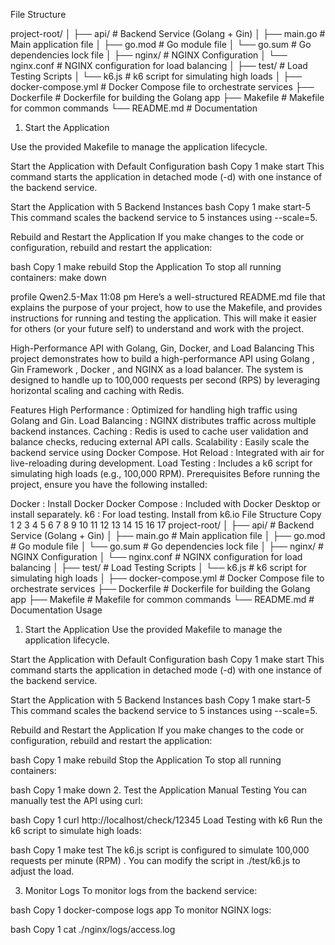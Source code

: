 File Structure

project-root/
│
├── api/                     # Backend Service (Golang + Gin)
│   ├── main.go              # Main application file
│   ├── go.mod               # Go module file
│   └── go.sum               # Go dependencies lock file
│
├── nginx/                   # NGINX Configuration
│   └── nginx.conf           # NGINX configuration for load balancing
│
├── test/                    # Load Testing Scripts
│   └── k6.js                # k6 script for simulating high loads
│
├── docker-compose.yml       # Docker Compose file to orchestrate services
├── Dockerfile               # Dockerfile for building the Golang app
├── Makefile                 # Makefile for common commands
└── README.md                # Documentation
1. Start the Application

Use the provided Makefile to manage the application lifecycle.

Start the Application with Default Configuration
bash
Copy
1
make start
This command starts the application in detached mode (-d) with one instance of the backend service.

Start the Application with 5 Backend Instances
bash
Copy
1
make start-5
This command scales the backend service to 5 instances using --scale=5.

Rebuild and Restart the Application
If you make changes to the code or configuration, rebuild and restart the application:

bash
Copy
1
make rebuild
Stop the Application
To stop all running containers:
make down

profile
Qwen2.5-Max
11:08 pm
Here’s a well-structured README.md file that explains the purpose of your project, how to use the Makefile, and provides instructions for running and testing the application. This will make it easier for others (or your future self) to understand and work with the project.

High-Performance API with Golang, Gin, Docker, and Load Balancing
This project demonstrates how to build a high-performance API using Golang , Gin Framework , Docker , and NGINX as a load balancer. The system is designed to handle up to 100,000 requests per second (RPS) by leveraging horizontal scaling and caching with Redis.

Features
High Performance : Optimized for handling high traffic using Golang and Gin.
Load Balancing : NGINX distributes traffic across multiple backend instances.
Caching : Redis is used to cache user validation and balance checks, reducing external API calls.
Scalability : Easily scale the backend service using Docker Compose.
Hot Reload : Integrated with air for live-reloading during development.
Load Testing : Includes a k6 script for simulating high loads (e.g., 100,000 RPM).
Prerequisites
Before running the project, ensure you have the following installed:

Docker : Install Docker
Docker Compose : Included with Docker Desktop or install separately.
k6 : For load testing. Install from k6.io
File Structure
Copy
1
2
3
4
5
6
7
8
9
10
11
12
13
14
15
16
17
project-root/
│
├── api/                     # Backend Service (Golang + Gin)
│   ├── main.go              # Main application file
│   ├── go.mod               # Go module file
│   └── go.sum               # Go dependencies lock file
│
├── nginx/                   # NGINX Configuration
│   └── nginx.conf           # NGINX configuration for load balancing
│
├── test/                    # Load Testing Scripts
│   └── k6.js                # k6 script for simulating high loads
│
├── docker-compose.yml       # Docker Compose file to orchestrate services
├── Dockerfile               # Dockerfile for building the Golang app
├── Makefile                 # Makefile for common commands
└── README.md                # Documentation
Usage
1. Start the Application
Use the provided Makefile to manage the application lifecycle.

Start the Application with Default Configuration
bash
Copy
1
make start
This command starts the application in detached mode (-d) with one instance of the backend service.

Start the Application with 5 Backend Instances
bash
Copy
1
make start-5
This command scales the backend service to 5 instances using --scale=5.

Rebuild and Restart the Application
If you make changes to the code or configuration, rebuild and restart the application:

bash
Copy
1
make rebuild
Stop the Application
To stop all running containers:

bash
Copy
1
make down
2. Test the Application
Manual Testing
You can manually test the API using curl:

bash
Copy
1
curl http://localhost/check/12345
Load Testing with k6
Run the k6 script to simulate high loads:

bash
Copy
1
make test
The k6.js script is configured to simulate 100,000 requests per minute (RPM) . You can modify the script in ./test/k6.js to adjust the load.

3. Monitor Logs
To monitor logs from the backend service:

bash
Copy
1
docker-compose logs app
To monitor NGINX logs:

bash
Copy
1
cat ./nginx/logs/access.log
